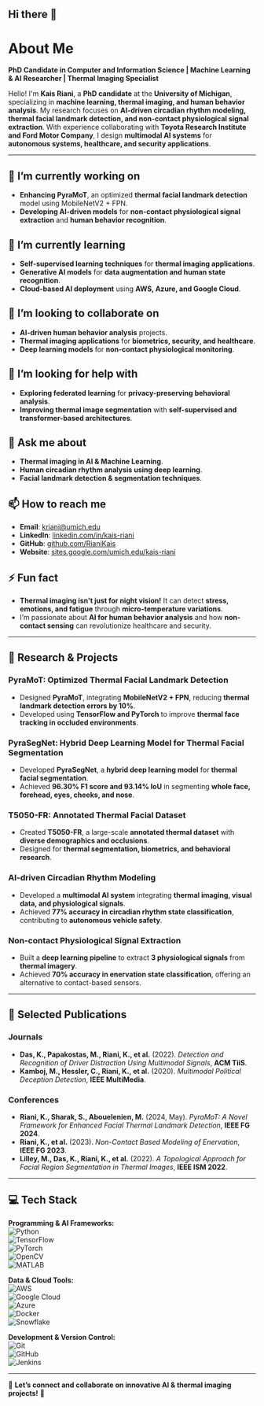 ## Hi there 👋

#  About Me  

**PhD Candidate in Computer and Information Science | Machine Learning & AI Researcher | Thermal Imaging Specialist**  

Hello! I'm **Kais Riani**, a **PhD candidate** at the **University of Michigan**, specializing in **machine learning, thermal imaging, and human behavior analysis**. My research focuses on **AI-driven circadian rhythm modeling, thermal facial landmark detection, and non-contact physiological signal extraction**. With experience collaborating with **Toyota Research Institute and Ford Motor Company**, I design **multimodal AI systems** for **autonomous systems, healthcare, and security applications**.  

---

## 🔭 I’m currently working on  
- **Enhancing PyraMoT**, an optimized **thermal facial landmark detection** model using MobileNetV2 + FPN.  
- **Developing AI-driven models** for **non-contact physiological signal extraction** and **human behavior recognition**.  

## 🌱 I’m currently learning  
- **Self-supervised learning techniques** for **thermal imaging applications**.  
- **Generative AI models** for **data augmentation and human state recognition**.  
- **Cloud-based AI deployment** using **AWS, Azure, and Google Cloud**.  

## 👯 I’m looking to collaborate on  
- **AI-driven human behavior analysis** projects.  
- **Thermal imaging applications** for **biometrics, security, and healthcare**.  
- **Deep learning models** for **non-contact physiological monitoring**.  

## 🤔 I’m looking for help with  
- **Exploring federated learning** for **privacy-preserving behavioral analysis**.  
- **Improving thermal image segmentation** with **self-supervised and transformer-based architectures**.  

## 💬 Ask me about  
- **Thermal imaging in AI & Machine Learning**.  
- **Human circadian rhythm analysis using deep learning**.  
- **Facial landmark detection & segmentation techniques**.  

## 📫 How to reach me  
- **Email**: kriani@umich.edu  
- **LinkedIn**: [linkedin.com/in/kais-riani](https://www.linkedin.com/in/kais-riani/)  
- **GitHub**: [github.com/RianiKais](https://github.com/RianiKais)  
- **Website**: [sites.google.com/umich.edu/kais-riani](https://www.sites.google.com/umich.edu/kais-riani)  

## ⚡ Fun fact  
- **Thermal imaging isn't just for night vision!** It can detect **stress, emotions, and fatigue** through **micro-temperature variations**.  
- I’m passionate about **AI for human behavior analysis** and how **non-contact sensing** can revolutionize healthcare and security.  

---

## 🔬 Research & Projects  

### **PyraMoT: Optimized Thermal Facial Landmark Detection**  
- Designed **PyraMoT**, integrating **MobileNetV2 + FPN**, reducing **thermal landmark detection errors by 10%**.  
- Developed using **TensorFlow and PyTorch** to improve **thermal face tracking in occluded environments**.  

### **PyraSegNet: Hybrid Deep Learning Model for Thermal Facial Segmentation**  
- Developed **PyraSegNet**, a **hybrid deep learning model** for **thermal facial segmentation**.  
- Achieved **96.30% F1 score and 93.14% IoU** in segmenting **whole face, forehead, eyes, cheeks, and nose**.  

### **T5050-FR: Annotated Thermal Facial Dataset**  
- Created **T5050-FR**, a large-scale **annotated thermal dataset** with **diverse demographics and occlusions**.  
- Designed for **thermal segmentation, biometrics, and behavioral research**.  

### **AI-driven Circadian Rhythm Modeling**  
- Developed a **multimodal AI system** integrating **thermal imaging, visual data, and physiological signals**.  
- Achieved **77% accuracy in circadian rhythm state classification**, contributing to **autonomous vehicle safety**.  

### **Non-contact Physiological Signal Extraction**  
- Built a **deep learning pipeline** to extract **3 physiological signals** from **thermal imagery**.  
- Achieved **70% accuracy in enervation state classification**, offering an alternative to contact-based sensors.  

---

## 📄 Selected Publications  

### **Journals**  
- **Das, K., Papakostas, M., Riani, K., et al.** (2022). *Detection and Recognition of Driver Distraction Using Multimodal Signals*, **ACM TiiS**.  
- **Kamboj, M., Hessler, C., Riani, K., et al.** (2020). *Multimodal Political Deception Detection*, **IEEE MultiMedia**.  

### **Conferences**  
- **Riani, K., Sharak, S., Abouelenien, M.** (2024, May). *PyraMoT: A Novel Framework for Enhanced Facial Thermal Landmark Detection*, **IEEE FG 2024**.  
- **Riani, K., et al.** (2023). *Non-Contact Based Modeling of Enervation*, **IEEE FG 2023**.  
- **Lilley, M., Das, K., Riani, K., et al.** (2022). *A Topological Approach for Facial Region Segmentation in Thermal Images*, **IEEE ISM 2022**.  

---

## 💻 Tech Stack  

**Programming & AI Frameworks:**  
![Python](https://img.shields.io/badge/Python-3776AB?style=for-the-badge&logo=python&logoColor=white)  
![TensorFlow](https://img.shields.io/badge/TensorFlow-FF6F00?style=for-the-badge&logo=tensorflow&logoColor=white)  
![PyTorch](https://img.shields.io/badge/PyTorch-EE4C2C?style=for-the-badge&logo=pytorch&logoColor=white)  
![OpenCV](https://img.shields.io/badge/OpenCV-5C3EE8?style=for-the-badge&logo=opencv&logoColor=white)  
![MATLAB](https://img.shields.io/badge/MATLAB-0076A8?style=for-the-badge&logo=mathworks&logoColor=white)  

**Data & Cloud Tools:**  
![AWS](https://img.shields.io/badge/AWS-232F3E?style=for-the-badge&logo=amazon-aws&logoColor=white)  
![Google Cloud](https://img.shields.io/badge/GoogleCloud-4285F4?style=for-the-badge&logo=google-cloud&logoColor=white)  
![Azure](https://img.shields.io/badge/Azure-0078D4?style=for-the-badge&logo=microsoft-azure&logoColor=white)  
![Docker](https://img.shields.io/badge/Docker-2496ED?style=for-the-badge&logo=docker&logoColor=white)  
![Snowflake](https://img.shields.io/badge/Snowflake-29B5E8?style=for-the-badge&logo=snowflake&logoColor=white)  

**Development & Version Control:**  
![Git](https://img.shields.io/badge/Git-F05032?style=for-the-badge&logo=git&logoColor=white)  
![GitHub](https://img.shields.io/badge/GitHub-181717?style=for-the-badge&logo=github&logoColor=white)  
![Jenkins](https://img.shields.io/badge/Jenkins-D24939?style=for-the-badge&logo=jenkins&logoColor=white)  

---

🔗 **Let’s connect and collaborate on innovative AI & thermal imaging projects!** 🚀  

